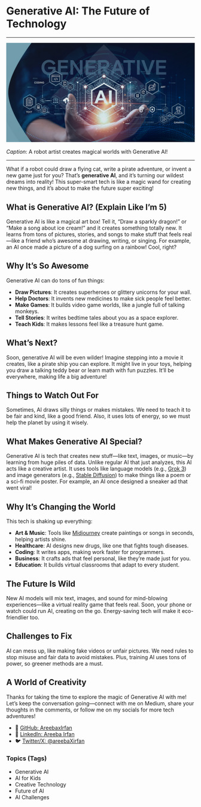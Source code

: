 # Generative AI: The Future of Technology
---

![Alt text](g.jpg)


*Caption*: A robot artist creates magical worlds with Generative AI!

---
What if a robot could draw a flying cat, write a pirate adventure, or invent a new game just for you? That’s **generative AI**, and it’s turning our wildest dreams into reality! This super-smart tech is like a magic wand for creating new things, and it’s about to make the future super exciting!

## What is Generative AI? (Explain Like I’m 5)

Generative AI is like a magical art box! Tell it, “Draw a sparkly dragon!” or “Make a song about ice cream!” and it creates something totally new. It learns from tons of pictures, stories, and songs to make stuff that feels real—like a friend who’s awesome at drawing, writing, or singing. For example, an AI once made a picture of a dog surfing on a rainbow! Cool, right?

## Why It’s So Awesome

Generative AI can do tons of fun things:

- **Draw Pictures**: It creates superheroes or glittery unicorns for your wall.
- **Help Doctors**: It invents new medicines to make sick people feel better.
- **Make Games**: It builds video game worlds, like a jungle full of talking monkeys.
- **Tell Stories**: It writes bedtime tales about you as a space explorer.
- **Teach Kids**: It makes lessons feel like a treasure hunt game.

## What’s Next?

Soon, generative AI will be even wilder! Imagine stepping into a movie it creates, like a pirate ship you can explore. It might live in your toys, helping you draw a talking teddy bear or learn math with fun puzzles. It’ll be everywhere, making life a big adventure!

## Things to Watch Out For

Sometimes, AI draws silly things or makes mistakes. We need to teach it to be fair and kind, like a good friend. Also, it uses lots of energy, so we must help the planet by using it wisely.

## What Makes Generative AI Special?

Generative AI is tech that creates new stuff—like text, images, or music—by learning from huge piles of data. Unlike regular AI that just analyzes, this AI acts like a creative artist. It uses tools like language models (e.g., [Grok 3](https://grok.com)) and image generators (e.g., [Stable Diffusion](https://stability.ai/stable-diffusion)) to make things like a poem or a sci-fi movie poster. For example, an AI once designed a sneaker ad that went viral!

## Why It’s Changing the World

This tech is shaking up everything:

- **Art & Music**: Tools like [Midjourney](https://www.midjourney.com) create paintings or songs in seconds, helping artists shine.
- **Healthcare**: AI designs new drugs, like one that fights tough diseases.
- **Coding**: It writes apps, making work faster for programmers.
- **Business**: It crafts ads that feel personal, like they’re made just for you.
- **Education**: It builds virtual classrooms that adapt to every student.

## The Future Is Wild

New AI models will mix text, images, and sound for mind-blowing experiences—like a virtual reality game that feels real. Soon, your phone or watch could run AI, creating on the go. Energy-saving tech will make it eco-friendlier too.

## Challenges to Fix

AI can mess up, like making fake videos or unfair pictures. We need rules to stop misuse and fair data to avoid mistakes. Plus, training AI uses tons of power, so greener methods are a must.

## A World of Creativity

Thanks for taking the time to explore the magic of Generative AI with me! Let’s keep the conversation going—connect with me on Medium, share your thoughts in the comments, or follow me on my socials for more tech adventures!

- 🐙 [GitHub: AreebaxIrfan](https://github.com/AreebaxIrfan)  
- 💼 [LinkedIn: Areeba Irfan](https://www.linkedin.com/in/areebairfan/)  
- 🐦 [Twitter/X: @areebaXirfan](https://x.com/areebaXirfan)



### Topics (Tags)

- Generative AI
- AI for Kids
- Creative Technology
- Future of AI
- AI Challenges
